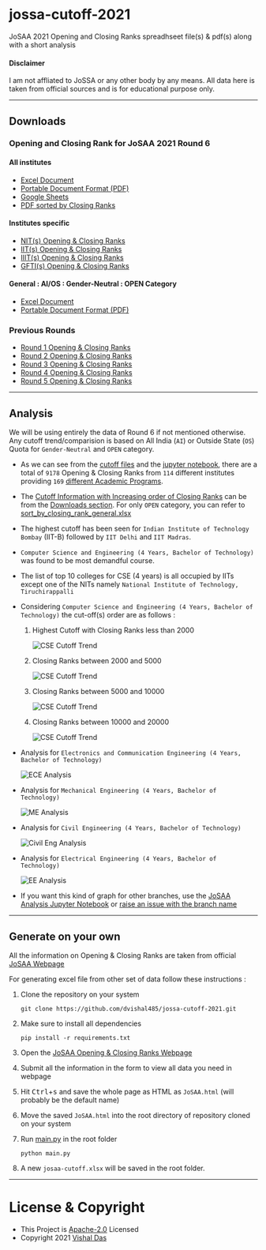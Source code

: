 # jossa-cutoff-2021
JoSAA 2021 Opening and Closing Ranks spreadhseet file(s) &amp; pdf(s) along with a short analysis

#### Disclaimer
I am not affliated to JoSSA or any other body by any means. All data here is taken from official sources and is for educational purpose only.

---

## Downloads
### Opening and Closing Rank for JoSAA 2021 Round 6
#### All institutes
- [Excel Document](https://github.com/dvishal485/jossa-cutoff-2021/raw/main/josaa-cutoff.xlsx)
- [Portable Document Format (PDF)](https://github.com/dvishal485/jossa-cutoff-2021/raw/main/josaa-cutoff.pdf)
- [Google Sheets](https://docs.google.com/spreadsheets/d/1ftV86BdXwuJKV58S08wyNd9QfdTVxciJeu6GJ1CaDMg/edit?usp=sharing)
- [PDF sorted by Closing Ranks](https://github.com/dvishal485/jossa-cutoff-2021/raw/main/outputs/sort_by_closing_rank.pdf)
#### Institutes specific
- [NIT(s) Opening & Closing Ranks](https://github.com/dvishal485/jossa-cutoff-2021/raw/main/outputs/josaa-nits.xlsx)
- [IIT(s) Opening & Closing Ranks](https://github.com/dvishal485/jossa-cutoff-2021/raw/main/outputs/josaa-iits.xlsx)
- [IIIT(s) Opening & Closing Ranks](https://github.com/dvishal485/jossa-cutoff-2021/raw/main/outputs/josaa-iiits.xlsx)
- [GFTI(s) Opening & Closing Ranks](https://github.com/dvishal485/jossa-cutoff-2021/raw/main/outputs/josaa-gftis.xlsx)
#### General : AI/OS : Gender-Neutral : OPEN Category
- [Excel Document](https://github.com/dvishal485/jossa-cutoff-2021/raw/main/gen-os-ai-open-neutral.xlsx)
- [Portable Document Format (PDF)](https://github.com/dvishal485/jossa-cutoff-2021/raw/main/gen-os-ai-open-neutral.pdf)

### Previous Rounds
- [Round 1 Opening & Closing Ranks](https://github.com/dvishal485/jossa-cutoff-2021/raw/main/outputs/josaa-round1.xlsx)
- [Round 2 Opening & Closing Ranks](https://github.com/dvishal485/jossa-cutoff-2021/raw/main/outputs/josaa-round2.xlsx)
- [Round 3 Opening & Closing Ranks](https://github.com/dvishal485/jossa-cutoff-2021/raw/main/outputs/josaa-round3.xlsx)
- [Round 4 Opening & Closing Ranks](https://github.com/dvishal485/jossa-cutoff-2021/raw/main/outputs/josaa-round4.xlsx)
- [Round 5 Opening & Closing Ranks](https://github.com/dvishal485/jossa-cutoff-2021/raw/main/outputs/josaa-round5.xlsx)


---

## Analysis
We will be using entirely the data of Round 6 if not mentioned otherwise.
Any cutoff trend/comparision is based on All India (`AI`) or Outside State (`OS`) Quota for `Gender-Neutral` and `OPEN` category.

- As we can see from the [cutoff files](#downloads) and the [jupyter notebook](./josaa-analysis.inpynb), there are a total of `9178` Opening & Closing Ranks from `114` different institutes providing `169` [different Academic Programs](./programs.pdf).
- The [Cutoff Information with Increasing order of Closing Ranks](./outputs/sort_by_closing_rank.xlsx) can be from the [Downloads section](#downloads). For only `OPEN` category, you can refer to [sort_by_closing_rank_general.xlsx](./outputs/sort_by_closing_rank_general.xlsx)
- The highest cutoff has been seen for `Indian Institute of Technology Bombay` (IIT-B) followed by `IIT Delhi` and `IIT Madras`.
- `Computer Science and Engineering (4 Years, Bachelor of Technology)` was found to be most demandful course.
- The list of top 10 colleges for CSE (4 years) is all occupied by IITs except one of the NITs namely `National Institute of Technology, Tiruchirappalli`
- Considering `Computer Science and Engineering (4 Years, Bachelor of Technology)` the cut-off(s) order are as follows :

    1. Highest Cutoff with Closing Ranks less than 2000

        ![CSE Cutoff Trend](./outputs/top_teir_1.png)
    2. Closing Ranks between 2000 and 5000

        ![CSE Cutoff Trend](./outputs/top_teir_2.png)
    3. Closing Ranks between 5000 and 10000

        ![CSE Cutoff Trend](./outputs/top_teir_3.png)
    4. Closing Ranks between 10000 and 20000

        ![CSE Cutoff Trend](./outputs/top_teir_4.png)
- Analysis for `Electronics and Communication Engineering (4 Years, Bachelor of Technology)`

    ![ECE Analysis](./outputs/top_ECE.png)
- Analysis for `Mechanical Engineering (4 Years, Bachelor of Technology)`

    ![ME Analysis](./outputs/top_ME.png)
- Analysis for `Civil Engineering (4 Years, Bachelor of Technology)`

    ![Civil Eng Analysis](./outputs/top_Civil.png)
- Analysis for `Electrical Engineering (4 Years, Bachelor of Technology)`

    ![EE Analysis](./outputs/top_EE.png)
- If you want this kind of graph for other branches, use the [JoSAA Analysis Jupyter Notebook](./josaa-analysis.ipynb) or [raise an issue with the branch name](./issues)

---

## Generate on your own
All the information on Opening & Closing Ranks are taken from official [JoSAA Webpage](https://josaa.nic.in/Counseling/seatallotmentresult/currentorcr.aspx)

For generating excel file from other set of data follow these instructions :

1. Clone the repository on your system

    `git clone https://github.com/dvishal485/jossa-cutoff-2021.git`
1. Make sure to install all dependencies

    `pip install -r requirements.txt`
1. Open the [JoSAA Opening & Closing Ranks Webpage](https://josaa.nic.in/Counseling/seatallotmentresult/currentorcr.aspx)
1. Submit all the information in the form to view all data you need in webpage
1. Hit <kbd>Ctrl</kbd>+<kbd>s</kbd> and save the whole page as HTML as `JoSAA.html` (will probably be the default name)
1. Move the saved `JoSAA.html` into the root directory of repository cloned on your system
1. Run [main.py](./main.py) in the root folder
    
    `python main.py`
1. A new `josaa-cutoff.xlsx` will be saved in the root folder.

---

# License & Copyright

  - This Project is [Apache-2.0](./LICENSE) Licensed
  - Copyright 2021 [Vishal Das](https://github.com/dvishal485)
